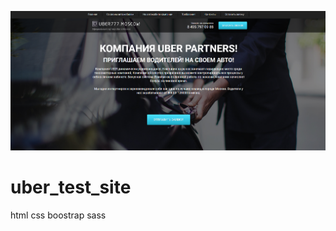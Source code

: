 ![](https://github.com/ilyasushko/uber_test_site/blob/main/Title.png)

# uber_test_site
html css boostrap sass
